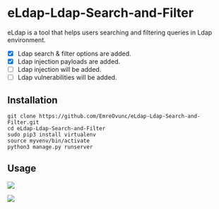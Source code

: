 # eLdap-Ldap-Search-and-Filter
eLdap is a tool that helps users searching and filtering queries in Ldap environment.

- [x] Ldap search & filter options are added.
- [x] Ldap injection payloads are added.
- [ ] Ldap injection will be added.
- [ ] Ldap vulnerabilities will be added.

## Installation
```
git clone https://github.com/EmreOvunc/eLdap-Ldap-Search-and-Filter.git
cd eLdap-Ldap-Search-and-Filter
sudo pip3 install virtualenv
source myvenv/bin/activate
python3 manage.py runserver
```

## Usage 
![](https://emreovunc.com/projects/eldap_tool.png)

![](https://emreovunc.com/projects/eldap-ldap-search-and-filter-01.png)
